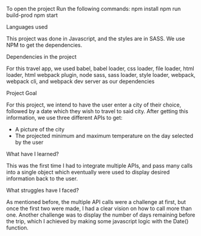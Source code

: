To open the project
Run the following commands:
npm install
npm run build-prod
npm start

Languages used

This project was done in Javascript, and the styles are in SASS. We use NPM to get the dependencies.

Dependencies in the project

For this travel app, we used babel, babel loader, css loader, file loader, html loader, html webpack plugin, node sass, sass loader, style loader, webpack, webpack cli, and webpack dev server as our dependencies

Project Goal

For this project, we intend to have the user enter a city of their choice, followed by a date which they wish to travel to said city. After getting this information, we use three different APIs to get:
- A picture of the city
- The projected minimum and maximum temperature on the day selected by the user

What have I learned?

This was the first time I had to integrate multiple APIs, and pass many calls into a single object which eventually were used to display desired information back to the user. 

What struggles have I faced?

As mentioned before, the multiple API calls were a challenge at first, but once the first two were made, I had a clear vision on how to call more than one. Another challenge was to display the number of days remaining before the trip, which I achieved by making some javascript logic with the Date() function.


